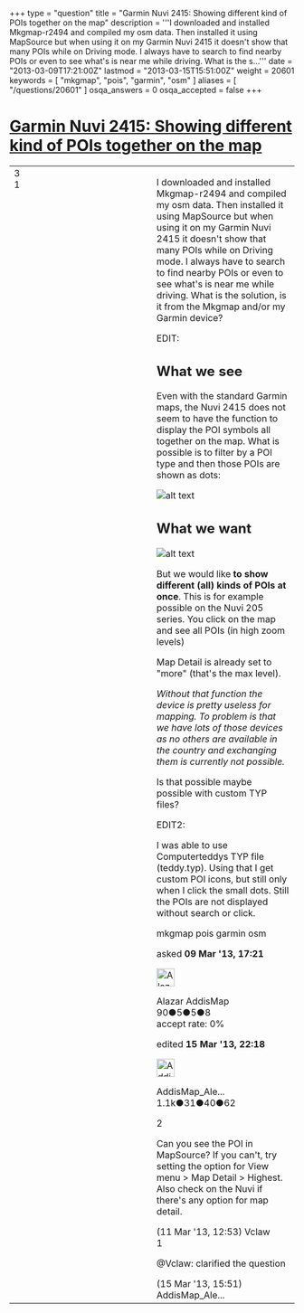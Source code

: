 +++
type = "question"
title = "Garmin Nuvi 2415: Showing different kind of POIs together on the map"
description = '''I downloaded and installed Mkgmap-r2494 and compiled my osm data. Then installed it using MapSource but when using it on my Garmin Nuvi 2415 it doesn&#x27;t show that many POIs while on Driving mode. I always have to search to find nearby POIs or even to see what&#x27;s is near me while driving. What is the s...'''
date = "2013-03-09T17:21:00Z"
lastmod = "2013-03-15T15:51:00Z"
weight = 20601
keywords = [ "mkgmap", "pois", "garmin", "osm" ]
aliases = [ "/questions/20601" ]
osqa_answers = 0
osqa_accepted = false
+++

<div class="headNormal">

# [Garmin Nuvi 2415: Showing different kind of POIs together on the map](/questions/20601/garmin-nuvi-2415-showing-different-kind-of-pois-together-on-the-map)

</div>

<div id="main-body">

<div id="askform">

<table id="question-table" style="width:100%;">
<colgroup>
<col style="width: 50%" />
<col style="width: 50%" />
</colgroup>
<tbody>
<tr>
<td style="width: 30px; vertical-align: top"><div class="vote-buttons">
<span id="post-20601-upvote" class="ajax-command post-vote up" rel="nofollow" title="I like this post (click again to cancel)"> </span>
<div id="post-20601-score" class="post-score" title="current number of votes">
3
</div>
<span id="post-20601-downvote" class="ajax-command post-vote down" rel="nofollow" title="I dont like this post (click again to cancel)"> </span> <span id="favorite-mark" class="ajax-command favorite-mark" rel="nofollow" title="mark/unmark this question as favorite (click again to cancel)"> </span>
<div id="favorite-count" class="favorite-count">
1
</div>
</div></td>
<td><div id="item-right">
<div class="question-body">
<p>I downloaded and installed Mkgmap-r2494 and compiled my osm data. Then installed it using MapSource but when using it on my Garmin Nuvi 2415 it doesn't show that many POIs while on Driving mode. I always have to search to find nearby POIs or even to see what's is near me while driving. What is the solution, is it from the Mkgmap and/or my Garmin device?</p>
<p>EDIT:</p>
<h2 id="what-we-see">What we see</h2>
<p>Even with the standard Garmin maps, the Nuvi 2415 does not seem to have the function to display the POI symbols all together on the map. What is possible is to filter by a POI type and then those POIs are shown as dots:</p>
<p><img src="http://help.openstreetmap.org/upfiles/29543.png" alt="alt text" /></p>
<h2 id="what-we-want">What we want</h2>
<p><img src="http://help.openstreetmap.org/upfiles/gps_map_santiago.jpg" alt="alt text" /></p>
<p>But we would like <strong>to show different (all) kinds of POIs at once</strong>. This is for example possible on the Nuvi 205 series. You click on the map and see all POIs (in high zoom levels)</p>
<p>Map Detail is already set to "more" (that's the max level).</p>
<p><em>Without that function the device is pretty useless for mapping. To problem is that we have lots of those devices as no others are available in the country and exchanging them is currently not possible.</em></p>
<p>Is that possible maybe possible with custom TYP files?</p>
<p>EDIT2:</p>
<p>I was able to use Computerteddys TYP file (teddy.typ). Using that I get custom POI icons, but still only when I click the small dots. Still the POIs are not displayed without search or click.</p>
</div>
<div id="question-tags" class="tags-container tags">
<span class="post-tag tag-link-mkgmap" rel="tag" title="see questions tagged &#39;mkgmap&#39;">mkgmap</span> <span class="post-tag tag-link-pois" rel="tag" title="see questions tagged &#39;pois&#39;">pois</span> <span class="post-tag tag-link-garmin" rel="tag" title="see questions tagged &#39;garmin&#39;">garmin</span> <span class="post-tag tag-link-osm" rel="tag" title="see questions tagged &#39;osm&#39;">osm</span>
</div>
<div id="question-controls" class="post-controls">
&#10;</div>
<div class="post-update-info-container">
<div class="post-update-info post-update-info-user">
<p>asked <strong>09 Mar '13, 17:21</strong></p>
<img src="https://secure.gravatar.com/avatar/c283009948b4e8f8c278c417d68b641e?s=32&amp;d=identicon&amp;r=g" class="gravatar" width="32" height="32" alt="Alazar%20AddisMap&#39;s gravatar image" />
<p><span>Alazar AddisMap</span><br />
<span class="score" title="90 reputation points">90</span><span title="5 badges"><span class="badge1">●</span><span class="badgecount">5</span></span><span title="5 badges"><span class="silver">●</span><span class="badgecount">5</span></span><span title="8 badges"><span class="bronze">●</span><span class="badgecount">8</span></span><br />
<span class="accept_rate" title="Rate of the user&#39;s accepted answers">accept rate:</span> <span title="Alazar AddisMap has no accepted answers">0%</span></p>
</img>
</div>
<div class="post-update-info post-update-info-edited">
<p><span> edited <strong>15 Mar '13, 22:18</strong> </span></p>
<img src="https://secure.gravatar.com/avatar/9ac1de0d402dfdf47bd4c4d664156c64?s=32&amp;d=identicon&amp;r=g" class="gravatar" width="32" height="32" alt="AddisMap_Alexander&#39;s gravatar image" />
<p><span>AddisMap_Ale...</span><br />
<span class="score" title="1120 reputation points"><span>1.1k</span></span><span title="31 badges"><span class="badge1">●</span><span class="badgecount">31</span></span><span title="40 badges"><span class="silver">●</span><span class="badgecount">40</span></span><span title="62 badges"><span class="bronze">●</span><span class="badgecount">62</span></span></p>
</img>
</div>
</div>
<div id="comments-container-20601" class="comments-container">
<span id="20634"></span>
<div id="comment-20634" class="comment">
<div id="post-20634-score" class="comment-score">
2
</div>
<div class="comment-text">
<p>Can you see the POI in MapSource? If you can't, try setting the option for View menu &gt; Map Detail &gt; Highest. Also check on the Nuvi if there's any option for map detail.</p>
</div>
<div id="comment-20634-info" class="comment-info">
<span class="comment-age">(11 Mar '13, 12:53)</span> <span class="comment-user userinfo">Vclaw</span>
</div>
</div>
<span id="20721"></span>
<div id="comment-20721" class="comment">
<div id="post-20721-score" class="comment-score">
1
</div>
<div class="comment-text">
<p><span>@Vclaw</span>: clarified the question</p>
</div>
<div id="comment-20721-info" class="comment-info">
<span class="comment-age">(15 Mar '13, 15:51)</span> <span class="comment-user userinfo">AddisMap_Ale...</span>
</div>
</div>
</div>
<div id="comment-tools-20601" class="comment-tools">
&#10;</div>
<div class="clear">
&#10;</div>
<div id="comment-20601-form-container" class="comment-form-container">
&#10;</div>
<div class="clear">
&#10;</div>
</div></td>
</tr>
</tbody>
</table>

</div>

</div>

